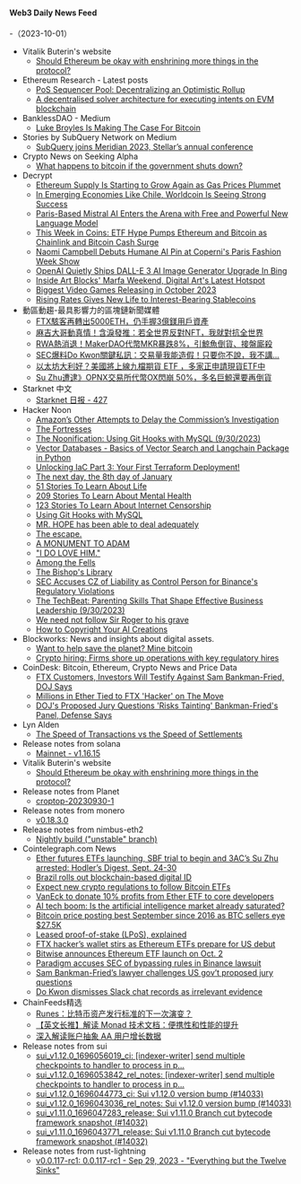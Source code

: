 #### Web3 Daily News Feed
-（2023-10-01）

- Vitalik Buterin's website
  - [Should Ethereum be okay with enshrining more things in the protocol?](https://vitalik.ca/general/2023/09/30/enshrinement.html)
- Ethereum Research - Latest posts
  - [PoS Sequencer Pool: Decentralizing an Optimistic Rollup](https://ethresear.ch/t/pos-sequencer-pool-decentralizing-an-optimistic-rollup/16760/3)
  - [A decentralised solver architecture for executing intents on EVM blockchain](https://ethresear.ch/t/a-decentralised-solver-architecture-for-executing-intents-on-evm-blockchain/16608/20)
- BanklessDAO - Medium
  - [Luke Broyles Is Making The Case For Bitcoin](https://medium.com/bankless-dao/luke-broyles-is-making-the-case-for-bitcoin-f801069491c2?source=rss----2e8b6adb479c---4)
- Stories by SubQuery Network on Medium
  - [SubQuery joins Meridian 2023, Stellar’s annual conference](https://subquery.medium.com/subquery-joins-meridian-2023-stellars-annual-conference-14fd179432f2?source=rss-363112002081------2)
- Crypto News on Seeking Alpha
  - [What happens to bitcoin if the government shuts down?](https://seekingalpha.com/news/4016848-what-happens-to-bitcoin-if-the-government-shuts-down?utm_source=feed_news_crypto&utm_medium=referral&feed_item_type=news)
- Decrypt
  - [Ethereum Supply Is Starting to Grow Again as Gas Prices Plummet](https://decrypt.co/199635/ethereum-supply-is-starting-to-grow-again-as-gas-prices-plummet)
  - [In Emerging Economies Like Chile, Worldcoin Is Seeing Strong Success](https://decrypt.co/199393/chile-worldcoin-eye-scanning-orb-adoption)
  - [Paris-Based Mistral AI Enters the Arena with Free and Powerful New Language Model](https://decrypt.co/199620/paris-based-mistral-ai-enters-the-arena-with-free-and-powerful-new-language-model)
  - [This Week in Coins: ETF Hype Pumps Ethereum and Bitcoin as Chainlink and Bitcoin Cash Surge](https://decrypt.co/199613/this-week-in-coins-etf-hype-ethereum-bitcoin-chainlink-bitcoin-cash)
  - [Naomi Campbell Debuts Humane AI Pin at Coperni's Paris Fashion Week Show](https://decrypt.co/199599/naomi-campbell-debuts-humane-ai-pin-copernis-paris-fashion-week-show)
  - [OpenAI Quietly Ships DALL-E 3 AI Image Generator Upgrade In Bing](https://decrypt.co/199591/dall-e-3-live-openai-upgrade-now-available-microsoft-bing-creator)
  - [Inside Art Blocks' Marfa Weekend, Digital Art's Latest Hotspot](https://decrypt.co/199430/inside-art-blocks-marfa-weekend-digital-arts-latest-hotspot)
  - [Biggest Video Games Releasing in October 2023](https://decrypt.co/199403/biggest-video-games-releasing-october-2023)
  - [Rising Rates Gives New Life to Interest-Bearing Stablecoins](https://decrypt.co/199327/rising-rates-gives-new-life-interest-bearing-stablecoins)
- 動區動趨-最具影響力的區塊鏈新聞媒體
  - [FTX駭客再轉出5000ETH，仍手握3億鎂用戶資產](https://www.blocktempo.com/the-ftx-hacker-continues-to-withdraw-5k-eth-and-still-holds-over-180k-eth/)
  - [麻吉大哥動真情！含淚發推：若全世界反對NFT，我就對抗全世界](https://www.blocktempo.com/if-the-world-is-against-nfts-machibigbrother-is-against-the-world/)
  - [RWA熱消退！MakerDAO代幣MKR暴跌8%，引鯨魚倒貨、接盤廝殺](https://www.blocktempo.com/rwa-theme-fails-mkr-plunges-8-bloomberg-the-frenzy-may-have-ended-due-to-one-reason/)
  - [SEC爆料Do Kwon關鍵私訊：交易量我能造假！只要你不說，我不講…](https://www.blocktempo.com/terras-do-kwon-admits-to-faking-trading-volume-in-leaked-chat-court-docs/)
  - [以太坊大利好？美國將上線九檔期貨 ETF ，多家正申請現貨ETF中](https://www.blocktempo.com/launch-nine-eth-futures-etfs-next-monday/)
  - [Su Zhu遭逮》OPNX交易所代幣OX閃崩 50%，多名巨鯨還要再倒貨](https://www.blocktempo.com/su-zhus-exchange-token-ox-experienced-a-flash-crash-of-over-50/)
- Starknet 中文
  - [Starknet 日报 - 427](https://starknetzh.substack.com/p/starknet-427)
- Hacker Noon
  - [Amazon’s Other Attempts to Delay the Commission’s Investigation](https://hackernoon.com/amazons-other-attempts-to-delay-the-commissions-investigation?source=rss)
  - [The Fortresses](https://hackernoon.com/the-fortresses?source=rss)
  - [The Noonification: Using Git Hooks with MySQL (9/30/2023)](https://hackernoon.com/9-30-2023-noonification?source=rss)
  - [Vector Databases - Basics of Vector Search and Langchain Package in Python](https://hackernoon.com/vector-databases-basics-of-vector-search-and-langchain-package-in-python?source=rss)
  - [Unlocking IaC Part 3: Your First Terraform Deployment!](https://hackernoon.com/unlocking-iac-part-3-your-first-terraform-deployment?source=rss)
  - [The next day, the 8th day of January](https://hackernoon.com/the-next-day-the-8th-day-of-january?source=rss)
  - [51 Stories To Learn About Life](https://hackernoon.com/51-stories-to-learn-about-life?source=rss)
  - [209 Stories To Learn About Mental Health](https://hackernoon.com/209-stories-to-learn-about-mental-health?source=rss)
  - [123 Stories To Learn About Internet Censorship](https://hackernoon.com/123-stories-to-learn-about-internet-censorship?source=rss)
  - [Using Git Hooks with MySQL](https://hackernoon.com/using-git-hooks-with-mysql?source=rss)
  - [MR. HOPE has been able to deal adequately](https://hackernoon.com/mr-hope-has-been-able-to-deal-adequately?source=rss)
  - [The escape.](https://hackernoon.com/the-escape-tg6ipv2?source=rss)
  - [A MONUMENT TO ADAM](https://hackernoon.com/a-monument-to-adam?source=rss)
  - ["I DO LOVE HIM."](https://hackernoon.com/i-do-love-him?source=rss)
  - [Among the Fells](https://hackernoon.com/among-the-fells?source=rss)
  - [The Bishop's Library](https://hackernoon.com/the-bishops-library?source=rss)
  - [SEC Accuses CZ of Liability as Control Person for Binance's Regulatory Violations](https://hackernoon.com/sec-accuses-cz-of-liability-as-control-person-for-binances-regulatory-violations?source=rss)
  - [The TechBeat: Parenting Skills That Shape Effective Business Leadership (9/30/2023)](https://hackernoon.com/9-30-2023-techbeat?source=rss)
  - [We need not follow Sir Roger to his grave](https://hackernoon.com/we-need-not-follow-sir-roger-to-his-grave?source=rss)
  - [How to Copyright Your AI Creations](https://hackernoon.com/how-to-copyright-your-ai-creations?source=rss)
- Blockworks: News and insights about digital assets.
  - [Want to help save the planet? Mine bitcoin](https://blockworks.co/news/environment-planet-mine-bitcoin-methane)
  - [Crypto hiring: Firms shore up operations with key regulatory hires](https://blockworks.co/news/crypto-hiring-regulation-ripple-kraken)
- CoinDesk: Bitcoin, Ethereum, Crypto News and Price Data
  - [FTX Customers, Investors Will Testify Against Sam Bankman-Fried, DOJ Says](https://www.coindesk.com/policy/2023/09/30/ftx-customers-investors-will-testify-against-sam-bankman-fried-doj-says/?utm_medium=referral&utm_source=rss&utm_campaign=headlines)
  - [Millions in Ether Tied to FTX 'Hacker' on The Move](https://www.coindesk.com/tech/2023/09/30/millions-in-ether-tied-to-ftx-account-drainer-on-the-move/?utm_medium=referral&utm_source=rss&utm_campaign=headlines)
  - [DOJ's Proposed Jury Questions 'Risks Tainting' Bankman-Fried's Panel, Defense Says](https://www.coindesk.com/policy/2023/09/30/dojs-proposed-jury-questions-risks-tainting-bankman-frieds-panel-defense-says/?utm_medium=referral&utm_source=rss&utm_campaign=headlines)
- Lyn Alden
  - [The Speed of Transactions vs the Speed of Settlements](https://www.lynalden.com/speed-of-transactions-vs-settlements/)
- Release notes from solana
  - [Mainnet - v1.16.15](https://github.com/solana-labs/solana/releases/tag/v1.16.15)
- Vitalik Buterin's website
  - [Should Ethereum be okay with enshrining more things in the protocol?](https://vitalik.ca/general/2023/09/30/enshrinement.html)
- Release notes from Planet
  - [croptop-20230930-1](https://github.com/Planetable/Planet/releases/tag/croptop-20230930-1)
- Release notes from monero
  - [v0.18.3.0](https://github.com/monero-project/monero/releases/tag/v0.18.3.0)
- Release notes from nimbus-eth2
  - [Nightly build ("unstable" branch)](https://github.com/status-im/nimbus-eth2/releases/tag/nightly)
- Cointelegraph.com News
  - [Ether futures ETFs launching, SBF trial to begin and 3AC’s Su Zhu arrested: Hodler’s Digest, Sept. 24-30](https://cointelegraph.com/magazine/ether-futures-etfs-launching-sbf-trial-to-begin-and-3acs-su-zhu-arrested-hodlers-digest-sept-24-30/)
  - [Brazil rolls out blockchain-based digital ID](https://cointelegraph.com/news/brazil-rolls-out-blockchain-based-digital-id)
  - [Expect new crypto regulations to follow Bitcoin ETFs](https://cointelegraph.com/news/expect-new-crypto-regulations-bitcoin-etfs)
  - [VanEck to donate 10% profits from Ether ETF to core developers](https://cointelegraph.com/news/vaneck-donate-profits-from-ether-etf-core-developers)
  - [AI tech boom: Is the artificial intelligence market already saturated?](https://cointelegraph.com/news/ai-market-saturated-investment)
  - [Bitcoin price posting best September since 2016 as BTC sellers eye $27.5K](https://cointelegraph.com/news/bitcoin-price-best-september-since-2016)
  - [Leased proof-of-stake (LPoS), explained](https://cointelegraph.com/explained/leased-proof-of-stake-lpos-explained)
  - [FTX hacker’s wallet stirs as Ethereum ETFs prepare for US debut](https://cointelegraph.com/news/ftx-hacker-wallet-stirs-as-ethereum-etf-prepare-for-us-debut)
  - [Bitwise announces Ethereum ETF launch on Oct. 2](https://cointelegraph.com/news/bitwise-announces-ethereum-etf-launch-on-october-2)
  - [Paradigm accuses SEC of bypassing rules in Binance lawsuit](https://cointelegraph.com/news/paradigm-accuses-sec-of-bypassing-rules-in-binance-lawsuit)
  - [Sam Bankman-Fried’s lawyer challenges US gov’t proposed jury questions](https://cointelegraph.com/news/sam-bankman-fried-lawyer-jury-questions)
  - [Do Kwon dismisses Slack chat records as irrelevant evidence](https://cointelegraph.com/news/terraform-labs-do-kwon-slack-chat-evidence)
- ChainFeeds精选
  - [Runes：比特币资产发行标准的下一次演变？](https://mp.weixin.qq.com/s/AeD_k3qmIbdCWFMxwE7ynw)
  - [【英文长推】解读 Monad 技术文档：便携性和性能的提升](https://twitter.com/tristan0x/status/1707349501177123139)
  - [深入解读账户抽象 AA 用户增长数据](https://mp.weixin.qq.com/s/YcosTL2AE5APyqRi2bameA)
- Release notes from sui
  - [sui_v1.12.0_1696056019_ci: [indexer-writer] send multiple checkpoints to handler to process in p…](https://github.com/MystenLabs/sui/releases/tag/sui_v1.12.0_1696056019_ci)
  - [sui_v1.12.0_1696053842_rel_notes: [indexer-writer] send multiple checkpoints to handler to process in p…](https://github.com/MystenLabs/sui/releases/tag/sui_v1.12.0_1696053842_rel_notes)
  - [sui_v1.12.0_1696044773_ci: Sui v1.12.0 version bump (#14033)](https://github.com/MystenLabs/sui/releases/tag/sui_v1.12.0_1696044773_ci)
  - [sui_v1.12.0_1696043036_rel_notes: Sui v1.12.0 version bump (#14033)](https://github.com/MystenLabs/sui/releases/tag/sui_v1.12.0_1696043036_rel_notes)
  - [sui_v1.11.0_1696047283_release: Sui v1.11.0 Branch cut bytecode framework snapshot (#14032)](https://github.com/MystenLabs/sui/releases/tag/sui_v1.11.0_1696047283_release)
  - [sui_v1.11.0_1696043771_release: Sui v1.11.0 Branch cut bytecode framework snapshot (#14032)](https://github.com/MystenLabs/sui/releases/tag/sui_v1.11.0_1696043771_release)
- Release notes from rust-lightning
  - [v0.0.117-rc1: 0.0.117-rc1 - Sep 29, 2023 - "Everything but the Twelve Sinks"](https://github.com/lightningdevkit/rust-lightning/releases/tag/v0.0.117-rc1)
